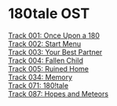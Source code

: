 # 180tale OST
[Track 001: Once Upon a 180](https://onlinesequencer.net/2378784)<br>
[Track 002: Start Menu](https://onlinesequencer.net/2378806)<br>
[Track 003: Your Best Partner](https://onlinesequencer.net/2378862)<br>
[Track 004: Fallen Child](https://onlinesequencer.net/2379014)<br>
[Track 005: Ruined Home](https://onlinesequencer.net/2383001)<br>
[Track 034: Memory](https://onlinesequencer.net/2388982)<br>
[Track 071: 180!tale](https://onlinesequencer.net/2390978)<br>
[Track 087: Hopes and Meteors](https://onlinesequencer.net/2415910)
